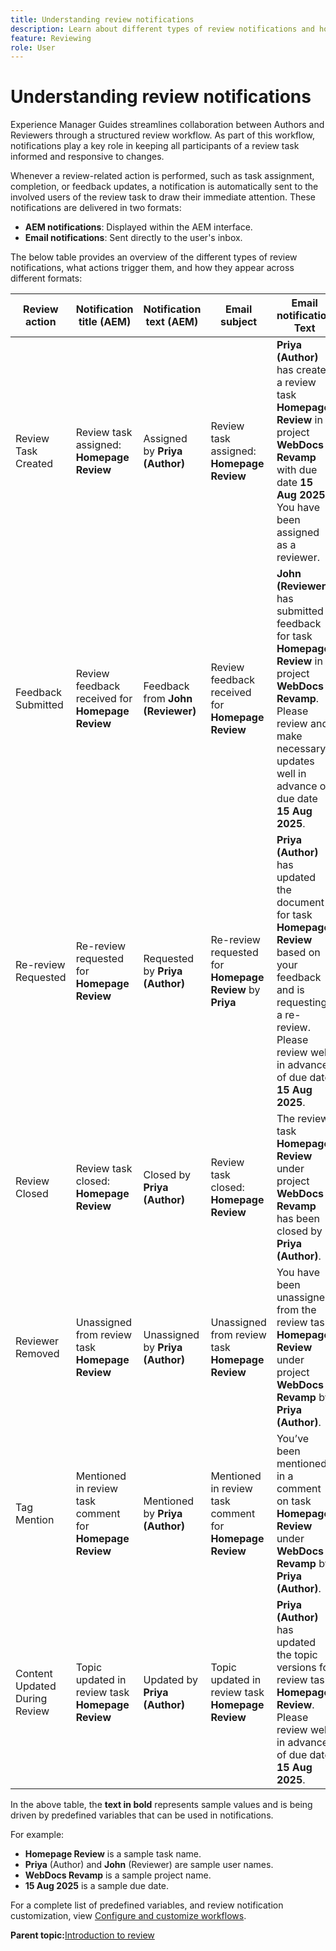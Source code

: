 ```yaml
---
title: Understanding review notifications
description: Learn about different types of review notifications and how they trigger during the different phases of review workflow in Experience Manager Guides.
feature: Reviewing 
role: User
---
```

# Understanding review notifications

Experience Manager Guides streamlines collaboration between Authors and Reviewers through a structured review workflow. As part of this workflow, notifications play a key role in keeping all participants of a review task informed and responsive to changes.

Whenever a review-related action is performed, such as task assignment, completion, or feedback updates, a notification is automatically sent to the involved users of the review task to draw their immediate attention. These notifications are delivered in two formats:

- **AEM notifications**: Displayed within the AEM interface.
- **Email notifications**: Sent directly to the user's inbox.

The below table provides an overview of the different types of review notifications, what actions trigger them, and how they appear across different formats:


| **Review action**                          | **Notification title (AEM)**                     | **Notification text (AEM)**                                | **Email subject**                                      | **Email notification Text**                                                                 |
|--------------------------------------------|--------------------------------------------------|-------------------------------------------------------------|--------------------------------------------------------|----------------------------------------------------------------------------------------------|
| Review Task Created                        | Review task assigned: **Homepage Review**        | Assigned by **Priya (Author)**                              | Review task assigned: **Homepage Review**              | **Priya (Author)** has created a review task **Homepage Review** in project **WebDocs Revamp** with due date **15 Aug 2025**. You have been assigned as a reviewer. |
| Feedback Submitted                         | Review feedback received for **Homepage Review** | Feedback from **John (Reviewer)**                           | Review feedback received for **Homepage Review**       | **John (Reviewer)** has submitted feedback for task **Homepage Review** in project **WebDocs Revamp**. Please review and make necessary updates well in advance of due date **15 Aug 2025**. |
| Re-review Requested                        | Re-review requested for **Homepage Review**      | Requested by **Priya (Author)**                             | Re-review requested for **Homepage Review** by **Priya** | **Priya (Author)** has updated the document for task **Homepage Review** based on your feedback and is requesting a re-review. Please review well in advance of due date **15 Aug 2025**. |
| Review Closed                              | Review task closed: **Homepage Review**          | Closed by **Priya (Author)**                                | Review task closed: **Homepage Review**                | The review task **Homepage Review** under project **WebDocs Revamp** has been closed by **Priya (Author)**. |
| Reviewer Removed                           | Unassigned from review task **Homepage Review**  | Unassigned by **Priya (Author)**                            | Unassigned from review task **Homepage Review**         | You have been unassigned from the review task **Homepage Review** under project **WebDocs Revamp** by **Priya (Author)**. |
| Tag Mention                                | Mentioned in review task comment for **Homepage Review** | Mentioned by **Priya (Author)**                      | Mentioned in review task comment for **Homepage Review** | You’ve been mentioned in a comment on task **Homepage Review** under **WebDocs Revamp** by **Priya (Author)**. |
| Content Updated During Review              | Topic updated in review task **Homepage Review** | Updated by **Priya (Author)**                               | Topic updated in review task **Homepage Review**        | **Priya (Author)** has updated the topic versions for review task **Homepage Review**. Please review well in advance of due date **15 Aug 2025**. |


In the above table, the **text in bold** represents sample values and is being driven by predefined variables that can be used in notifications.


For example: 

- **Homepage Review** is a sample task name.
- **Priya** (Author) and **John** (Reviewer) are sample user names.
- **WebDocs Revamp** is a sample project name.
- **15 Aug 2025** is a sample due date.

For a complete list of predefined variables, and review notification customization, view [Configure and customize workflows](../cs-install-guide/customize-workflows.md#customize-email-and-aem-notification-templates).




**Parent topic:**[Introduction to review](review.md)
